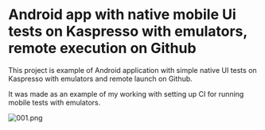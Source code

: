 #  Android app with native mobile Ui tests on Kaspresso with emulators, remote execution on Github
This project is example of Android application with simple native UI tests on Kaspresso with emulators and remote launch on Github.

It was made as an example of my working with setting up CI for running mobile tests with emulators.

![001.png](img/001.png)
